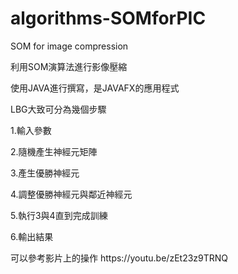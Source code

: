 # algorithms-SOMforPIC
<p> SOM for image compression </p>
<p> 利用SOM演算法進行影像壓縮 </p>
<p> 使用JAVA進行撰寫，是JAVAFX的應用程式 </p>

<p> LBG大致可分為幾個步驟 </p>
<p> 1.輸入參數 </p>
<p> 2.隨機產生神經元矩陣 </p>
<p> 3.產生優勝神經元 </p>
<p> 4.調整優勝神經元與鄰近神經元 </p>
<p> 5.執行3與4直到完成訓練 </p>
<p> 6.輸出結果 </p>

<p> 可以參考影片上的操作 https://youtu.be/zEt23z9TRNQ </p>
